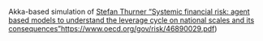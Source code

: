 Akka-based simulation of [Stefan Thurner “Systemic financial risk: agent based models to understand the leverage cycle on national scales and its consequences”]()https://www.oecd.org/gov/risk/46890029.pdf)
